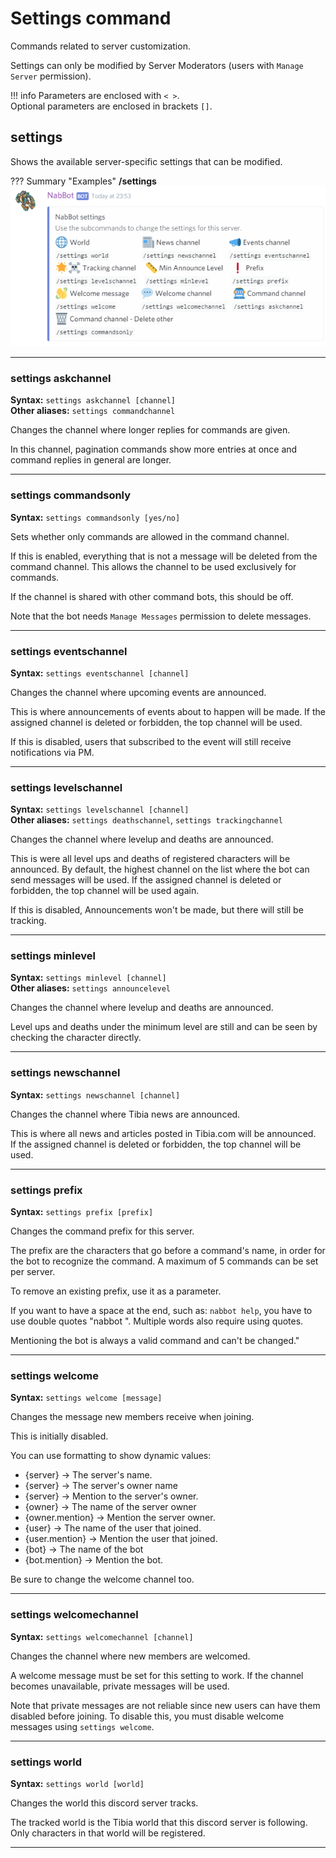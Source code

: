 # Settings command
Commands related to server customization.

Settings can only be modified by Server Moderators (users with `Manage Server` permission).

!!! info
    Parameters are enclosed with `< >`.   
    Optional parameters are enclosed in brackets `[]`.
    
## settings
Shows the available server-specific settings that can be modified.

??? Summary "Examples"
    **/settings**  
    ![image](../assets/images/commands/settings.png)
    
----

### settings askchannel
**Syntax:** `settings askchannel [channel]`  
**Other aliases:** `settings commandchannel`

Changes the channel where longer replies for commands are given.

In this channel, pagination commands show more entries at once and command replies in general are longer.

----

### settings commandsonly
**Syntax:** `settings commandsonly [yes/no]`

Sets whether only commands are allowed in the command channel.

If this is enabled, everything that is not a message will be deleted from the command channel.
This allows the channel to be used exclusively for commands.

If the channel is shared with other command bots, this should be off.

Note that the bot needs `Manage Messages` permission to delete messages.

----

### settings eventschannel
**Syntax:** `settings eventschannel [channel]`

Changes the channel where upcoming events are announced.

This is where announcements of events about to happen will be made.
If the assigned channel is deleted or forbidden, the top channel will be used.

If this is disabled, users that subscribed to the event will still receive notifications via PM.

----

### settings levelschannel
**Syntax:** `settings levelschannel [channel]`  
**Other aliases:** `settings deathschannel`, `settings trackingchannel`

Changes the channel where levelup and deaths are announced.

This is were all level ups and deaths of registered characters will be announced.
By default, the highest channel on the list where the bot can send messages will be used.
If the assigned channel is deleted or forbidden, the top channel will be used again.

If this is disabled, Announcements won't be made, but there will still be tracking.

----

### settings minlevel
**Syntax:** `settings minlevel [channel]`  
**Other aliases:** `settings announcelevel`

Changes the channel where levelup and deaths are announced.

Level ups and deaths under the minimum level are still and can be seen by checking the character directly.

----

### settings newschannel
**Syntax:** `settings newschannel [channel]`

Changes the channel where Tibia news are announced.

This is where all news and articles posted in Tibia.com will be announced.  
If the assigned channel is deleted or forbidden, the top channel will be used.

----

### settings prefix
**Syntax:** `settings prefix [prefix]`  

Changes the command prefix for this server.

The prefix are the characters that go before a command's name, in order for the bot to recognize the command.
A maximum of 5 commands can be set per server.

To remove an existing prefix, use it as a parameter.

If you want to have a space at the end, such as: `nabbot help`, you have to use double quotes "nabbot ".
Multiple words also require using quotes.

Mentioning the bot is always a valid command and can't be changed."

----

### settings welcome
**Syntax:** `settings welcome [message]`

Changes the message new members receive when joining.
        
This is initially disabled.

You can use formatting to show dynamic values:
- {server} -> The server's name.
- {server} -> The server's owner name
- {server} -> Mention to the server's owner.
- {owner} -> The name of the server owner
- {owner.mention} -> Mention the server owner.
- {user} -> The name of the user that joined.
- {user.mention} -> Mention the user that joined.
- {bot} -> The name of the bot
- {bot.mention} -> Mention the bot.

Be sure to change the welcome channel too.

----

### settings welcomechannel
**Syntax:** `settings welcomechannel [channel]`

Changes the channel where new members are welcomed.

A welcome message must be set for this setting to work.
If the channel becomes unavailable, private messages will be used.

Note that private messages are not reliable since new users can have them disabled before joining.
To disable this, you must disable welcome messages using `settings welcome`.

----

### settings world
**Syntax:** `settings world [world]`  

Changes the world this discord server tracks.

The tracked world is the Tibia world that this discord server is following.
Only characters in that world will be registered.

----
